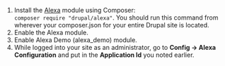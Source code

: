 1. Install the [Alexa](https://drupal.org/project/alexa) module using Composer:  
`composer require "drupal/alexa"`. You should run this command from wherever your composer.json for your entire Drupal site is located.
2. Enable the Alexa module.
3. Enable Alexa Demo (alexa\_demo) module.
4. While logged into your site as an administrator, go to **Config -> Alexa Configuration** and put in the **Application Id** you noted earlier.